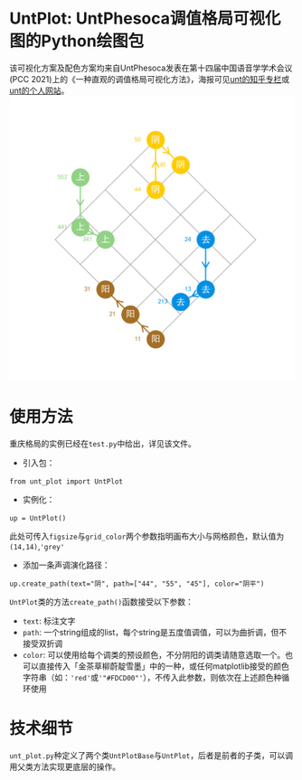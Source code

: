 # UntPlot: UntPhesoca调值格局可视化图的Python绘图包
该可视化方案及配色方案均来自UntPhesoca发表在第十四届中国语音学学术会议(PCC 2021)上的《一种直观的调值格局可视化方法》，海报可见[unt的知乎专栏](https://zhuanlan.zhihu.com/p/391608723)或[unt的个人网站](https://phesoca.com/wp-content/uploads/linguistics/vis-tone-poster.pdf)。
![重庆实例图](重庆.png)

# 使用方法
重庆格局的实例已经在`test.py`中给出，详见该文件。

- 引入包：

`from unt_plot import UntPlot`

- 实例化：

`up = UntPlot()`

此处可传入`figsize`与`grid_color`两个参数指明画布大小与网格颜色，默认值为`(14,14)`,`'grey'`

- 添加一条声调演化路径：

`up.create_path(text="阴", path=["44", "55", "45"], color="阴平")`

`UntPlot`类的方法`create_path()`函数接受以下参数：
- `text`: 标注文字
- `path`: 一个string组成的list，每个string是五度值调值，可以为曲折调，但不接受双折调
- `color`: 可以使用给每个调类的预设颜色，不分阴阳的调类请随意选取一个。也可以直接传入「金茶草柳蔚靛雪墨」中的一种，或任何matplotlib接受的颜色字符串（如：`'red'`或`'"#FDCD00"'`），不传入此参数，则依次在上述颜色种循环使用
    
  
# 技术细节
`unt_plot.py`种定义了两个类`UntPlotBase`与`UntPlot`，后者是前者的子类，可以调用父类方法实现更底层的操作。
